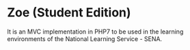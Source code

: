 # Zoe (Student Edition)
It is an MVC implementation in PHP7 to be used in the learning environments of the National Learning Service - SENA.
